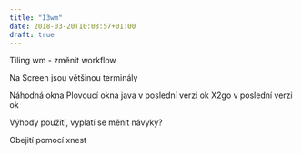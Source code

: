 ```yaml
---
title: "I3wm"
date: 2018-03-20T10:08:57+01:00
draft: true
---
```


Tiling wm - změnit workflow 

<!--more-->

Na Screen jsou většinou terminály

Náhodná okna
Plovoucí okna
java v poslední verzi ok
X2go v poslední verzi ok

Výhody použití, vyplatí se měnit návyky?

Obejití pomocí xnest


